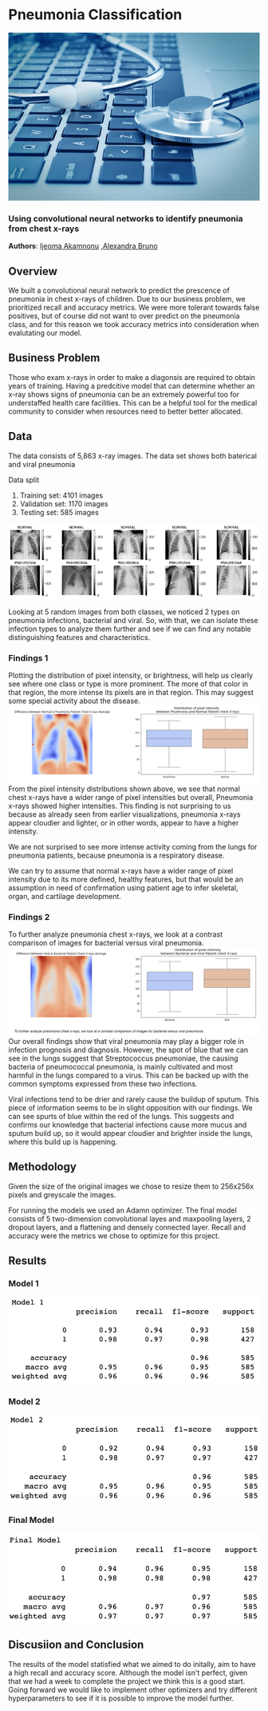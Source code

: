 # Pneumonia Classification

![img](./images/header.jpg)

### Using convolutional neural networks to identify pneumonia from chest x-rays

**Authors**: [Ijeoma Akamnonu](mailto:inakamno@buffalo.edu) ,[Alexandra Bruno](mailto:alexandrabruno7898@gmail.com)

## Overview 

We built a convolutional neural network to predict the prescence of pneumonia in chest x-rays of children. Due to our business problem, we prioritized recall and accuracy metrics. We were more tolerant towards false positives, but of course did not want to over predict on the pneumonia class, and for this reason we took accuracy metrics into consideration when evalutating our model.

## Business Problem

Those who exam x-rays in order to make a diagonsis are required to obtain years of training. Having a predcitive model that can determine whether an x-ray shows signs of pneumonia can be an extremely powerful too for understaffed health care facilities. This can be a helpful tool for the medical community to consider when resources need to better better allocated. 

## Data 

The data consists of 5,863 x-ray images. The data set shows both baterical and viral pneumonia 

Data split

1. Training set: 4101 images 
2. Validation set: 1170 images 
3. Testing set: 585 images

![img](./images/5normal_5pnuemo.png)

Looking at 5 random images from both classes, we noticed 2 types on pneumonia infections, bacterial and viral. So, with that, we can isolate these infection types to analyze them further and see if we can find any notable distinguishing features and characteristics.

### Findings 1
Plotting the distribution of pixel intensity, or brightness, will help us clearly see where one class or type is more prominent. The more of that color in that region, the more intense its pixels are in that region. This may suggest some special activity about the disease.
![img](./images/avg_diff_Pnuemonia_vs_Normal.PNG)
From the pixel intensity distributions shown above, we see that normal chest x-rays have a wider range of pixel intensities but overall, Pneumonia x-rays showed higher intensities. This finding is not surprising to us because as already seen from earlier visualizations, pneumonia x-rays appear cloudier and lighter, or in other words, appear to have a higher intensity.

We are not surprised to see more intense activity coming from the lungs for pneumonia patients, because pneumonia is a respiratory disease.

We can try to assume that normal x-rays have a wider range of pixel intensity due to its more defined, healthy features, but that would be an assumption in need of confirmation using patient age to infer skeletal, organ, and cartilage development.

### Findings 2
To further analyze pneumonia chest x-rays, we look at a contrast comparison of images for bacterial versus viral pneumonia.
![img](./images/avg_diff_Bacterial_vs_Viral.PNG)
Our overall findings show that viral pneumonia may play a bigger role in infection prognosis and diagnosis. However, the spot of blue that we can see in the lungs suggest that Streptococcus pneumoniae, the causing bacteria of pneumococcal pneumonia, is mainly cultivated and most harmful in the lungs compared to a virus. This can be backed up with the common symptoms expressed from these two infections.

Viral infections tend to be drier and rarely cause the buildup of sputum. This piece of information seems to be in slight opposition with our findings. We can see spurts of blue within the red of the lungs. This suggests and confirms our knowledge that bacterial infections cause more mucus and sputum build up, so it would appear cloudier and brighter inside the lungs, where this build up is happening.

## Methodology 

Given the size of the original images we chose to resize them to 256x256x pixels and greyscale the images. 

For running the models we used an Adamn optimizer. The final model consists of 5 two-dimension convolutional layes and maxpooling layers, 2 dropout layers, and a flattening and densely connected layer. Recall and accuracy were the metrics we chose to optimize for this project. 

## Results

### Model 1 

![img](./images/mod1.jpg)

### Model 2
![img](./images/mod2.jpg)

### Final Model 

![img](./images/finalmod.jpg)

## Discusiion and Conclusion

The results of the model statisfied what we aimed to do initally, aim to have a high recall and accuracy score. Although the model isn't perfect, given that we had a week to complete the project we think this is a good start. Going forward we would like to implement other optimizers and try different hyperparameters to see if it is possible to improve the model further. 

